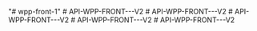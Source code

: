 "# wpp-front-1" 
#   A P I - W P P - F R O N T - - - V 2  
 #   A P I - W P P - F R O N T - - - V 2  
 #   A P I - W P P - F R O N T - - - V 2  
 #   A P I - W P P - F R O N T - - - V 2  
 #   A P I - W P P - F R O N T - - - V 2  
 
